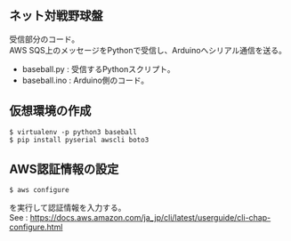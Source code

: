 ## ネット対戦野球盤
受信部分のコード。  
AWS SQS上のメッセージをPythonで受信し、Arduinoへシリアル通信を送る。  
* baseball.py : 受信するPythonスクリプト。
* baseball.ino : Arduino側のコード。

## 仮想環境の作成
```
$ virtualenv -p python3 baseball
$ pip install pyserial awscli boto3
```

## AWS認証情報の設定
```
$ aws configure
```
を実行して認証情報を入力する。  
See : https://docs.aws.amazon.com/ja_jp/cli/latest/userguide/cli-chap-configure.html
